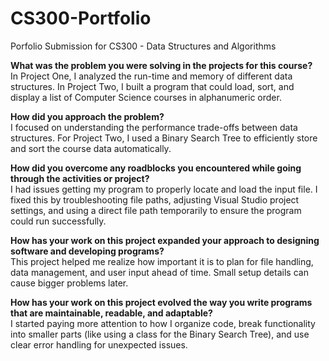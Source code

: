 # CS300-Portfolio
Porfolio Submission for CS300 - Data Structures and Algorithms

**What was the problem you were solving in the projects for this course?**  
In Project One, I analyzed the run-time and memory of different data structures. In Project Two, I built a program that could load, sort, and display a list of Computer Science courses in alphanumeric order.

**How did you approach the problem?**  
I focused on understanding the performance trade-offs between data structures. For Project Two, I used a Binary Search Tree to efficiently store and sort the course data automatically.

**How did you overcome any roadblocks you encountered while going through the activities or project?**  
I had issues getting my program to properly locate and load the input file. I fixed this by troubleshooting file paths, adjusting Visual Studio project settings, and using a direct file path temporarily to ensure the program could run successfully.

**How has your work on this project expanded your approach to designing software and developing programs?**  
This project helped me realize how important it is to plan for file handling, data management, and user input ahead of time. Small setup details can cause bigger problems later.

**How has your work on this project evolved the way you write programs that are maintainable, readable, and adaptable?**  
I started paying more attention to how I organize code, break functionality into smaller parts (like using a class for the Binary Search Tree), and use clear error handling for unexpected issues.
